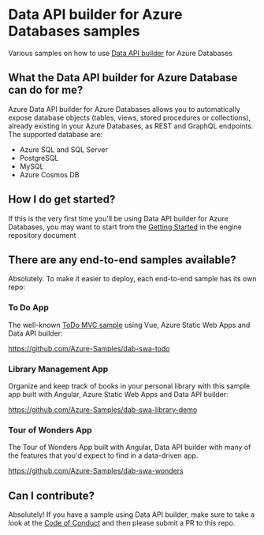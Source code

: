 # Data API builder for Azure Databases samples

Various samples on how to use [Data API builder](https://github.com/Azure/data-api-builder) for Azure Databases 

## What the Data API builder for Azure Database can do for me?

Azure Data API builder for Azure Databases allows you to automatically expose database objects (tables, views, stored procedures or collections), already existing in your Azure Databases, as REST and GraphQL endpoints. The supported database are:

- Azure SQL and SQL Server
- PostgreSQL
- MySQL
- Azure Cosmos DB 

## How I do get started?

If this is the very first time you'll be using Data API builder for Azure Databases, you may want to start from the [Getting Started](https://aka.ms/dabdocs) in the engine repository document

## There are any end-to-end samples available?

Absolutely. To make it easier to deploy, each end-to-end sample has its own repo:

### To Do App

The well-known [ToDo MVC sample](https://todomvc.com/) using Vue, Azure Static Web Apps and Data API builder:

https://github.com/Azure-Samples/dab-swa-todo

### Library Management App

Organize and keep track of books in your personal library with this sample app built with Angular, Azure Static Web Apps and Data API builder:

https://github.com/Azure-Samples/dab-swa-library-demo

### Tour of Wonders App

The Tour of Wonders App built with Angular, Data API builder with many of the features that you'd expect to find in a data-driven app.

https://github.com/Azure-Samples/dab-swa-wonders

## Can I contribute?

Absolutely! If you have a sample using Data API builder, make sure to take a look at the [Code of Conduct](./CODE_OF_CONDUCT.md) and then please submit a PR to this repo.
